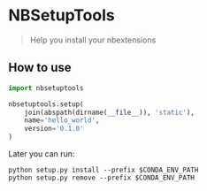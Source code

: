# NBSetupTools

> Help you install your nbextensions

## How to use

``` python
import nbsetuptools

nbsetuptools.setup(
    join(abspath(dirname(__file__)), 'static'),
    name='hello_world',
    version='0.1.0'
)
```

Later you can run:

```
python setup.py install --prefix $CONDA_ENV_PATH
python setup.py remove --prefix $CONDA_ENV_PATH
```
